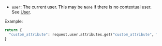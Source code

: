 -   `user`: The current user. This may be `None` if there is no contextual user. See [User](../user-group/user/user_ref.md#object-properties).

Example:

```python
return {
  "custom_attribute": request.user.attributes.get("custom_attribute", "default"),
}
```
